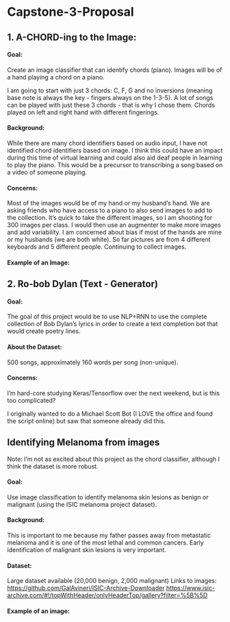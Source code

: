 # Capstone-3-Proposal



## 1. A-CHORD-ing to the Image: 
#### Goal: 
Create an image classifier that can identify chords (piano). Images will be of a hand playing a chord on a piano.

I am going to start with just 3 chords: C, F, G and no inversions (meaning base note is always the key - fingers always on the 1-3-5).  A lot of songs can be played with just these 3 chords - that is why I chose them.  Chords played on left and right hand with different fingerings.


#### Background: 
While there are many chord identifiers based on audio input, I have not identified chord identifiers based on image.  I think this could have an impact during this time of virtual learning and could also aid deaf people in learning to play the piano.  This would be a precursor to transcribing a song based on a video of someone playing.

#### Concerns: 
Most of the images would be of my hand or my husband’s hand.  We are asking friends who have access to a piano to also send images to add to the collection. It’s quick to take the different images, so I am shooting for 300 images per class.  I would then use an augmenter to make more images and add variability.  I am concerned about bias if most of the hands are mine or my husbands (we are both white). So far pictures are from 4 different keyboards and 5 different people.  Continuing to collect images.

#### Example of an Image: 



## 2. Ro-bob Dylan (Text - Generator)
#### Goal: 
The goal of this project would be to use NLP+RNN to use the complete collection of Bob Dylan’s lyrics in order to create a text completion bot that would create poetry lines.

#### About the Dataset: 
500 songs, approximately 160 words per song (non-unique).  

#### Concerns: 
I’m hard-core studying Keras/Tensorflow over the next weekend, but is this too complicated?   

I originally wanted to do a Michael Scott Bot (I LOVE the office and found the script online) but saw that someone already did this. 


## Identifying Melanoma from images
Note: I’m not as excited about this project as the chord classifier, although I think the dataset is more robust.


#### Goal: 
Use image classification to identify melanoma skin lesions as benign or malignant 
(using the ISIC melanoma project dataset).  

#### Background: 
This is important to me because my father passes away from metastatic melanoma and it is one of the most lethal and common cancers.  Early identification of malignant skin lesions is very important.

#### Dataset: 
Large dataset available (20,000 benign, 2,000 malignant)
Links to images: https://github.com/GalAvineri/ISIC-Archive-Downloader
https://www.isic-archive.com/#!/topWithHeader/onlyHeaderTop/gallery?filter=%5B%5D

#### Example of an image: 




